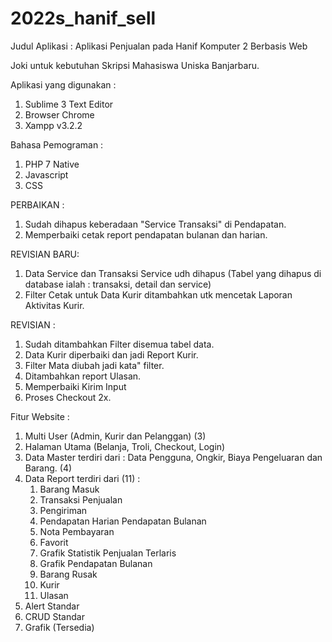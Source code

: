 # 2022s_hanif_sell
Judul Aplikasi :  Aplikasi Penjualan pada Hanif Komputer 2 Berbasis Web

Joki untuk kebutuhan Skripsi Mahasiswa Uniska Banjarbaru.

Aplikasi yang digunakan :
1. Sublime 3 Text Editor
2. Browser Chrome
3. Xampp v3.2.2

Bahasa Pemograman :
1. PHP 7 Native
2. Javascript
3. CSS

PERBAIKAN :
1. Sudah dihapus keberadaan "Service Transaksi" di Pendapatan.
2. Memperbaiki cetak report pendapatan bulanan dan harian.

REVISIAN BARU:
1. Data Service dan Transaksi Service udh dihapus (Tabel yang dihapus di database ialah : transaksi, detail dan service)
2. Filter Cetak untuk Data Kurir ditambahkan utk mencetak Laporan Aktivitas Kurir.

REVISIAN :
1. Sudah ditambahkan Filter disemua tabel data.
2. Data Kurir diperbaiki dan jadi Report Kurir.
3. Filter Mata diubah jadi kata" filter.
4. Ditambahkan report Ulasan.
5. Memperbaiki Kirim Input
6. Proses Checkout 2x. 

Fitur Website :
1. Multi User (Admin, Kurir dan Pelanggan) (3)
2. Halaman Utama (Belanja, Troli, Checkout, Login)
3. Data Master terdiri dari : Data Pengguna, Ongkir, Biaya Pengeluaran dan Barang. (4)
4. Data Report terdiri dari (11) : 
	1. Barang Masuk
	2. Transaksi Penjualan
	3. Pengiriman
	4. Pendapatan Harian Pendapatan Bulanan
	5. Nota Pembayaran
	6. Favorit
	7. Grafik Statistik Penjualan Terlaris
	8. Grafik Pendapatan Bulanan
	9. Barang Rusak
	10. Kurir
	11. Ulasan
5. Alert Standar
6. CRUD Standar
7. Grafik (Tersedia)